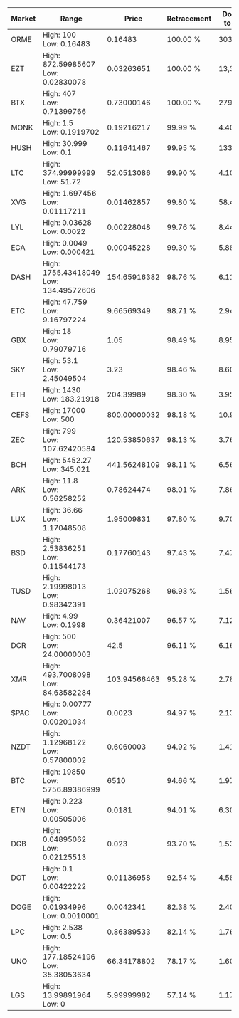 | Market | Range | Price| Retracement | Doubles to 50% |
| --- | --- | --- | --- | --- |
| ORME | High: 100<br />Low: 0.16483 | 0.16483 | 100.00 % | 303.84 |
| EZT | High: 872.59985607<br />Low: 0.02830078 | 0.03263651 | 100.00 % | 13,368.90 |
| BTX | High: 407<br />Low: 0.71399766 | 0.73000146 | 100.00 % | 279.26 |
| MONK | High: 1.5<br />Low: 0.1919702 | 0.19216217 | 99.99 % | 4.40 |
| HUSH | High: 30.999<br />Low: 0.1 | 0.11641467 | 99.95 % | 133.57 |
| LTC | High: 374.99999999<br />Low: 51.72 | 52.0513086 | 99.90 % | 4.10 |
| XVG | High: 1.697456<br />Low: 0.01117211 | 0.01462857 | 99.80 % | 58.40 |
| LYL | High: 0.03628<br />Low: 0.0022 | 0.00228048 | 99.76 % | 8.44 |
| ECA | High: 0.0049<br />Low: 0.000421 | 0.00045228 | 99.30 % | 5.88 |
| DASH | High: 1755.43418049<br />Low: 134.49572606 | 154.65916382 | 98.76 % | 6.11 |
| ETC | High: 47.759<br />Low: 9.16797224 | 9.66569349 | 98.71 % | 2.94 |
| GBX | High: 18<br />Low: 0.79079716 | 1.05 | 98.49 % | 8.95 |
| SKY | High: 53.1<br />Low: 2.45049504 | 3.23 | 98.46 % | 8.60 |
| ETH | High: 1430<br />Low: 183.21918 | 204.39989 | 98.30 % | 3.95 |
| CEFS | High: 17000<br />Low: 500 | 800.00000032 | 98.18 % | 10.94 |
| ZEC | High: 799<br />Low: 107.62420584 | 120.53850637 | 98.13 % | 3.76 |
| BCH | High: 5452.27<br />Low: 345.021 | 441.56248109 | 98.11 % | 6.56 |
| ARK | High: 11.8<br />Low: 0.56258252 | 0.78624474 | 98.01 % | 7.86 |
| LUX | High: 36.66<br />Low: 1.17048508 | 1.95009831 | 97.80 % | 9.70 |
| BSD | High: 2.53836251<br />Low: 0.11544173 | 0.17760143 | 97.43 % | 7.47 |
| TUSD | High: 2.19998013<br />Low: 0.98342391 | 1.02075268 | 96.93 % | 1.56 |
| NAV | High: 4.99<br />Low: 0.1998 | 0.36421007 | 96.57 % | 7.12 |
| DCR | High: 500<br />Low: 24.00000003 | 42.5 | 96.11 % | 6.16 |
| XMR | High: 493.7008098<br />Low: 84.63582284 | 103.94566463 | 95.28 % | 2.78 |
| $PAC | High: 0.00777<br />Low: 0.00201034 | 0.0023 | 94.97 % | 2.13 |
| NZDT | High: 1.12968122<br />Low: 0.57800002 | 0.6060003 | 94.92 % | 1.41 |
| BTC | High: 19850<br />Low: 5756.89386999 | 6510 | 94.66 % | 1.97 |
| ETN | High: 0.223<br />Low: 0.00505006 | 0.0181 | 94.01 % | 6.30 |
| DGB | High: 0.04895062<br />Low: 0.02125513 | 0.023 | 93.70 % | 1.53 |
| DOT | High: 0.1<br />Low: 0.00422222 | 0.01136958 | 92.54 % | 4.58 |
| DOGE | High: 0.01934996<br />Low: 0.0010001 | 0.0042341 | 82.38 % | 2.40 |
| LPC | High: 2.538<br />Low: 0.5 | 0.86389533 | 82.14 % | 1.76 |
| UNO | High: 177.18524196<br />Low: 35.38053634 | 66.34178802 | 78.17 % | 1.60 |
| LGS | High: 13.99891964<br />Low: 0 | 5.99999982 | 57.14 % | 1.17 |
